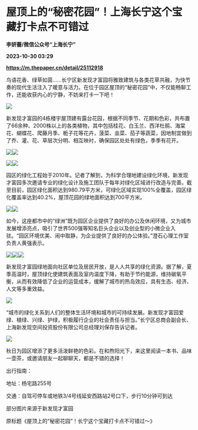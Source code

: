 # 屋顶上的“秘密花园”！上海长宁这个宝藏打卡点不可错过
**李妍蕾/微信公众号“上海长宁”**

**2023-10-30 03:29**

**https://m.thepaper.cn/detail/25112918**

鸟语花香、绿草如茵……长宁区新发现才富园将雅致建筑与各类花草共融，为快节奏的现代生活注入了暖意与活力。在位于园区屋顶的“秘密花园”中，不仅能畅聊工作，还能收获内心的宁静，不妨来打卡一下吧！

![](https://imagecloud.thepaper.cn/thepaper/image/276/195/892.jpg)

新发现才富园的4栋楼宇屋顶建有露台花园，根据不同季节、花期和色彩，共布置了66余种、2000株以上的各类植物，其中包括桂花、白玉兰、西洋杜鹃、海棠花、蝴蝶花、爬藤月季、栀子花等花卉，菠菜、韭菜、茄子等蔬菜，因地制宜做到了乔、灌、花、草层次分明、相互映衬，确保园区处处有绿色，季季有花开。

![](https://imagecloud.thepaper.cn/thepaper/image/276/195/893.jpg)![](https://imagecloud.thepaper.cn/thepaper/image/276/195/894.jpg)

![](https://imagecloud.thepaper.cn/thepaper/image/276/195/896.jpg)![](https://imagecloud.thepaper.cn/thepaper/image/276/195/897.jpg)

园区的绿化工程始于2010年。记者了解到，为科学合理地建设绿化环境，新发现才富园多次邀请专业的绿化设计及施工团队于每年对绿化区域进行改造与完善。截至目前，园区绿化面积达到980.79平方米，可绿化区域实现100%全覆盖，园区绿化覆盖率达到40.2%，屋顶花园的绿地面积达到700平方米。

![](https://imagecloud.thepaper.cn/thepaper/image/276/195/898.jpg)![](https://imagecloud.thepaper.cn/thepaper/image/276/195/899.jpg)

如今，这座都市中的“绿洲”既为园区企业提供了良好的办公及休闲环境，又为城市发展增添亮点，吸引了世界500强等知名巨头企业以及创业型的小微企业入驻。“园区环境优美、闹中取静，为企业提供了良好的办公体验。”澄石心理工作室负责人黄强表示。

![](https://imagecloud.thepaper.cn/thepaper/image/276/195/900.jpg)![](https://imagecloud.thepaper.cn/thepaper/image/276/195/901.jpg)![](https://imagecloud.thepaper.cn/thepaper/image/276/195/902.jpg)

新发现才富园绿地面向社区单位及居民开放，是人人共享的绿化资源。据了解，夏季高温时，屋顶绿化使建筑表面及室内温度下降，有助于节约能源，维持碳氧平衡，从而有效降低了企业的运营成本，缓解了城市的热岛效应，具有生态、经济、人文等多重效益。

![](https://imagecloud.thepaper.cn/thepaper/image/276/195/903.jpg)

“城市的绿化关系到人们的整体生活环境和城市的可持续发展。新发现才富园爱绿、植绿、兴绿、护绿，积极履行企业的社会责任与担当。”长宁区总商会副会长、上海新发现空间投资股份有限公司总经理刘保存告诉记者。

![](https://imagecloud.thepaper.cn/thepaper/image/276/195/904.jpg)

秋日为园区增添了更多活泼鲜艳的色彩。在和煦阳光下，来这里阅读一本书、品味一壶茶，或邀请朋友一起聊聊天，都是不错的选择！

出行指南：

地址：杨宅路255号

交通：自驾可停车或地铁3/4号线延安西路站2号口下，步行10分钟可到达

部分图片来源于新发现才富园

原标题《屋顶上的“秘密花园”！长宁这个宝藏打卡点不可错过～》